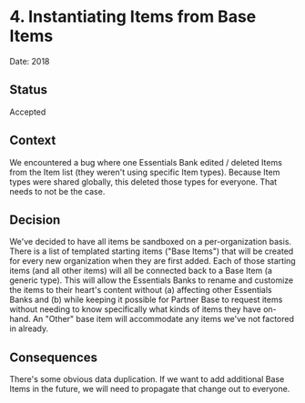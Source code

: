 # 4. Instantiating Items from Base Items

Date: 2018

## Status

Accepted

## Context

We encountered a bug where one Essentials Bank edited / deleted Items from the Item list (they weren't using specific Item types). Because Item types were shared globally, this deleted those types for everyone. That needs to not be the case.

## Decision

We've decided to have all items be sandboxed on a per-organization basis. There is a list of templated starting items ("Base Items") that will be created for every new organization when they are first added. Each of those starting items (and all other items) will all be connected back to a Base Item (a generic type). This will allow the Essentials Banks to rename and customize the items to their heart's content without (a) affecting other Essentials Banks and (b) while keeping it possible for Partner Base to request items without needing to know specifically what kinds of items they have on-hand. An "Other" base item will accommodate any items we've not factored in already.

## Consequences

There's some obvious data duplication. If we want to add additional Base Items in the future, we will need to propagate that change out to everyone.
